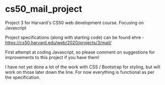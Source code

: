 # cs50_mail_project
Project 3 for Harvard's CS50 web development course. Focusing on Javascript

Project specifications (along with starting code) can be found ehre - https://cs50.harvard.edu/web/2020/projects/3/mail/

First attempt at coding Javascript, so please comment on suggestions for improvements to this project if you have them!

I have not yet done a lot of the work with CSS / Bootstrap for styling, but will work on those later down the line. For now everything is functional as per the specification.
